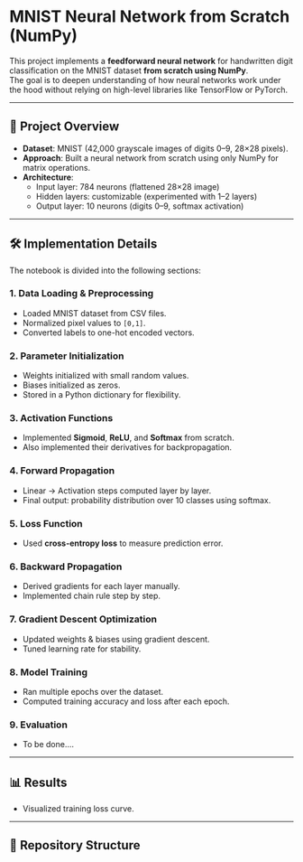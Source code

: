 # MNIST Neural Network from Scratch (NumPy)

This project implements a **feedforward neural network** for handwritten digit classification on the MNIST dataset **from scratch using NumPy**.  
The goal is to deepen understanding of how neural networks work under the hood without relying on high-level libraries like TensorFlow or PyTorch.

---

## 🚀 Project Overview
- **Dataset**: MNIST (42,000 grayscale images of digits 0–9, 28×28 pixels).  
- **Approach**: Built a neural network from scratch using only NumPy for matrix operations.  
- **Architecture**:  
  - Input layer: 784 neurons (flattened 28×28 image)  
  - Hidden layers: customizable (experimented with 1–2 layers)  
  - Output layer: 10 neurons (digits 0–9, softmax activation)  

---

## 🛠️ Implementation Details
The notebook is divided into the following sections:

### 1. Data Loading & Preprocessing
- Loaded MNIST dataset from CSV files.  
- Normalized pixel values to `[0,1]`.  
- Converted labels to one-hot encoded vectors.  

### 2. Parameter Initialization
- Weights initialized with small random values.  
- Biases initialized as zeros.  
- Stored in a Python dictionary for flexibility.  

### 3. Activation Functions
- Implemented **Sigmoid**, **ReLU**, and **Softmax** from scratch.  
- Also implemented their derivatives for backpropagation.  

### 4. Forward Propagation
- Linear → Activation steps computed layer by layer.  
- Final output: probability distribution over 10 classes using softmax.  

### 5. Loss Function
- Used **cross-entropy loss** to measure prediction error.  

### 6. Backward Propagation
- Derived gradients for each layer manually.  
- Implemented chain rule step by step.  

### 7. Gradient Descent Optimization
- Updated weights & biases using gradient descent.  
- Tuned learning rate for stability.  

### 8. Model Training
- Ran multiple epochs over the dataset.  
- Computed training accuracy and loss after each epoch.  

### 9. Evaluation
- To be done....

---

## 📊 Results
- Visualized training loss curve.  

---

## 📂 Repository Structure
